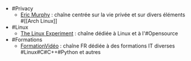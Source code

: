 - #Privacy
	- [Eric Murphy](https://www.youtube.com/@EricMurphyxyz) :  chaîne centrée sur la vie privée et sur divers éléments #[[Arch Linux]]
- #Linux
	- [The Linux Experiment](https://www.youtube.com/@TheLinuxEXP/videos) : chaîne dédiée à Linux et à l'#Opensource
- #Formations
	- [FormationVidéo](https://www.youtube.com/formationvideo8) : chaîne FR dédiée à des formations IT diverses #Linux#C#C++#Python et autres